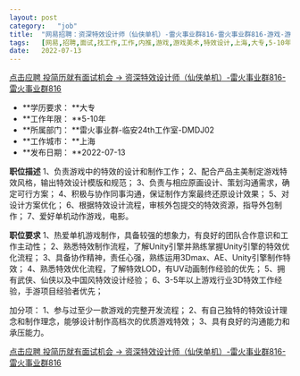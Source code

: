 ```yaml
---
layout:	post
category:	"job"
title:	"网易招聘：资深特效设计师（仙侠单机）-雷火事业群816-雷火事业群816-游戏-游戏美术-特效设计-上海大专5-10年"
tags:	[网易,招聘,面试,找工作,工作,内推,游戏,游戏美术,特效设计,上海,大专,5-10年]
date:	2022-07-13
---
```


[点击应聘 投简历就有面试机会 -> 资深特效设计师（仙侠单机）-雷火事业群816-雷火事业群816](http://mobile.bole.netease.com/bole/boleDetail?id=32689&employeeId=346f03c3cda5f04c&key=all)



- **学历要求： **大专
- **工作年限： **5-10年
- **所属部门： **雷火事业群-临安24th工作室-DMDJ02
- **工作城市： **上海
- **发布日期： **2022-07-13



**职位描述**
1、负责游戏中的特效的设计和制作工作；
2、配合产品主美制定游戏特效风格，输出特效设计模版和规范；
3、负责与相应原画设计、策划沟通需求，确定可行方案；
4、积极与协作同事沟通，保证制作方案最终还原设计效果；
5、对设计方案优化；
6、根据特效设计流程，审核外包提交的特效资源，指导外包制作；
7、爱好单机动作游戏，电影。



**职位要求**
1、热爱单机游戏制作，具备较强的想象力，有良好的团队合作意识和工作主动性；
2、熟悉特效制作流程，了解Unity引擎并熟练掌握Unity引擎的特效优化流程；
3、具备协作精神，责任心强，熟练运用3Dmax、AE、Unity引擎制作特效；
4、熟悉特效优化流程，了解特效LOD，有UV动画制作经验的优先；
5、拥有武侠、仙侠以及中国风特效设计经验；
6、3-5年以上游戏行业3D特效工作经验，手游项目经验者优先；

加分项：
1、参与过至少一款游戏的完整开发流程；
2、有自己独特的特效设计理念和制作理念，能够设计制作高档次的优质游戏特效；
3、具有良好的沟通能力和承压能力。



[点击应聘 投简历就有面试机会 -> 资深特效设计师（仙侠单机）-雷火事业群816-雷火事业群816](http://mobile.bole.netease.com/bole/boleDetail?id=32689&employeeId=346f03c3cda5f04c&key=all)